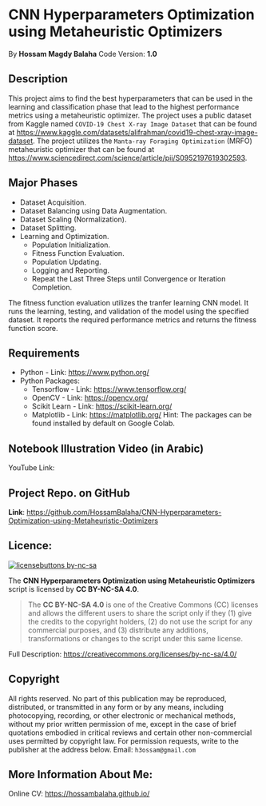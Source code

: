 # CNN Hyperparameters Optimization using Metaheuristic Optimizers
By **Hossam Magdy Balaha**
Code Version: **1.0**

## Description
This project aims to find the best hyperparameters that can be used in the learning and classification phase that lead to the highest performance metrics using a metaheuristic optimizer. The project uses a public dataset from Kaggle named `COVID-19 Chest X-ray Image Dataset` that can be found at https://www.kaggle.com/datasets/alifrahman/covid19-chest-xray-image-dataset. The project utilizes the `Manta-ray Foraging Optimization` (MRFO) metaheuristic optimizer that can be found at https://www.sciencedirect.com/science/article/pii/S0952197619302593.

## Major Phases
- Dataset Acquisition.
- Dataset Balancing using Data Augmentation.
- Dataset Scaling (Normalization).
- Dataset Splitting.
- Learning and Optimization.
	- Population Initialization.
	- Fitness Function Evaluation.
	- Population Updating.
	- Logging and Reporting.
	- Repeat the Last Three Steps until Convergence or Iteration Completion.

The fitness function evaluation utilizes the tranfer learning CNN model. It runs the learning, testing, and validation of the model using the specified dataset. It reports the required performance metrics and returns the fitness function score.

## Requirements
- Python - Link: https://www.python.org/
- Python Packages:
	- Tensorflow - Link: https://www.tensorflow.org/
	- OpenCV - Link: https://opencv.org/
	- Scikit Learn - Link: https://scikit-learn.org/
	- Matplotlib - Link: https://matplotlib.org/
Hint: The packages can be found installed by default on Google Colab.

## Notebook Illustration Video (in Arabic)
YouTube Link: 

## Project Repo. on GitHub
**Link**: https://github.com/HossamBalaha/CNN-Hyperparameters-Optimization-using-Metaheuristic-Optimizers

## Licence:
[![licensebuttons by-nc-sa](https://licensebuttons.net/l/by-nc-sa/3.0/88x31.png)](https://creativecommons.org/licenses/by-nc-sa/4.0)

The **CNN Hyperparameters Optimization using Metaheuristic Optimizers** script is licensed by **CC BY-NC-SA 4.0**.

>The **CC BY-NC-SA 4.0** is one of the Creative Commons (CC) licenses and allows the different users to share the script only if they (1) give the credits to the copyright holders, (2) do not use the script for any commercial purposes, and (3) distribute any additions, transformations or changes to the script under this same license.

Full Description: https://creativecommons.org/licenses/by-nc-sa/4.0/

## Copyright
All rights reserved. No part of this publication may be reproduced, distributed, or transmitted in any form or by any means, including photocopying, recording, or other electronic or mechanical methods, without my prior written permission of me, except in the case of brief quotations embodied in critical reviews and certain other non-commercial uses permitted by copyright law. For permission requests, write to the publisher at the address below.
Email: `h3ossam@gmail.com`

## More Information About Me:
Online CV: https://hossambalaha.github.io/